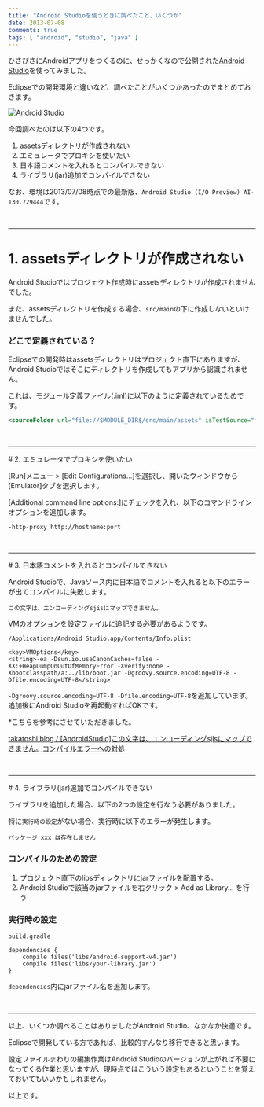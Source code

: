 ```yaml
---
title: "Android Studioを使うときに調べたこと、いくつか"
date: 2013-07-08
comments: true
tags: [ "android", "studio", "java" ]
---
```

ひさびさにAndroidアプリをつくるのに、せっかくなので公開された[Android Studio](http://developer.android.com/sdk/installing/studio.html)を使ってみました。

Eclipseでの開発環境と違いなど、調べたことがいくつかあったのでまとめておきます。

![Android Studio](/images/2013/07/android_studio.png) 

今回調べたのは以下の4つです。

1. assetsディレクトリが作成されない
2. エミュレータでプロキシを使いたい
3. 日本語コメントを入れるとコンパイルできない
4. ライブラリ(jar)追加でコンパイルできない

なお、環境は2013/07/08時点での最新版、`Android Studio (I/O Preview) AI-130.729444`です。

<br />
<hr />

# 1. assetsディレクトリが作成されない

Android Studioではプロジェクト作成時にassetsディレクトリが作成されませんでした。

また、assetsディレクトリを作成する場合、`src/main`の下に作成しないといけませんでした。

### どこで定義されている？

Eclipseでの開発時はassetsディレクトリはプロジェクト直下にありますが、Android Studioではそこにディレクトリを作成してもアプリから認識されません。

これは、モジュール定義ファイル(.iml)に以下のように定義されているためです。

```xml
<sourceFolder url="file://$MODULE_DIR$/src/main/assets" isTestSource="false" />
```

<br />
<hr />
# 2. エミュレータでプロキシを使いたい

[Run]メニュー > [Edit Configurations...]を選択し、開いたウィンドウから[Emulator]タブを選択します。

[Additional command line options:]にチェックを入れ、以下のコマンドラインオプションを追加します。

```
-http-proxy http://hostname:port
```

<br />
<hr />
# 3. 日本語コメントを入れるとコンパイルできない

Android Studioで、Javaソース内に日本語でコメントを入れると以下のエラーが出てコンパイルに失敗します。

```
この文字は、エンコーディングsjisにマップできません。
```

VMのオプションを設定ファイルに追記する必要があるようです。


`/Applications/Android Studio.app/Contents/Info.plist`
```
<key>VMOptions</key>
<string>-ea -Dsun.io.useCanonCaches=false -XX:+HeapDumpOnOutOfMemoryError -Xverify:none -Xbootclasspath/a:../lib/boot.jar -Dgroovy.source.encoding=UTF-8 -Dfile.encoding=UTF-8</string>
```
`-Dgroovy.source.encoding=UTF-8 -Dfile.encoding=UTF-8`を追加しています。
追加後にAndroid Studioを再起動すればOKです。


*こちらを参考にさせていただきました。

[takatoshi blog / [AndroidStudio]この文字は、エンコーディングsjisにマップできません。コンパイルエラーへの対処](http://takatoshimaeda.github.io/blog/2013/05/20/android-studio-character-code-build-error/)


<br />
<hr />
# 4. ライブラリ(jar)追加でコンパイルできない

ライブラリを追加した場合、以下の2つの設定を行なう必要がありました。

特に`実行時の設定`がない場合、実行時に以下のエラーが発生します。
```
パッケージ xxx は存在しません
```

### コンパイルのための設定

1. プロジェクト直下のlibsディレクトリにjarファイルを配置する。
2. Android Studioで該当のjarファイルを右クリック > Add as Library... を行う

### 実行時の設定

`build.gradle`
```
dependencies {
    compile files('libs/android-support-v4.jar')
    compile files('libs/your-library.jar')
}
```
`dependencies`内にjarファイル名を追加します。

<br />
<hr />

以上、いくつか調べることはありましたがAndroid Studio、なかなか快適です。

Eclipseで開発している方であれば、比較的すんなり移行できると思います。

設定ファイルまわりの編集作業はAndroid Studioのバージョンが上がれば不要になってくる作業と思いますが、現時点ではこういう設定もあるということを覚えておいてもいいかもしれません。

以上です。
